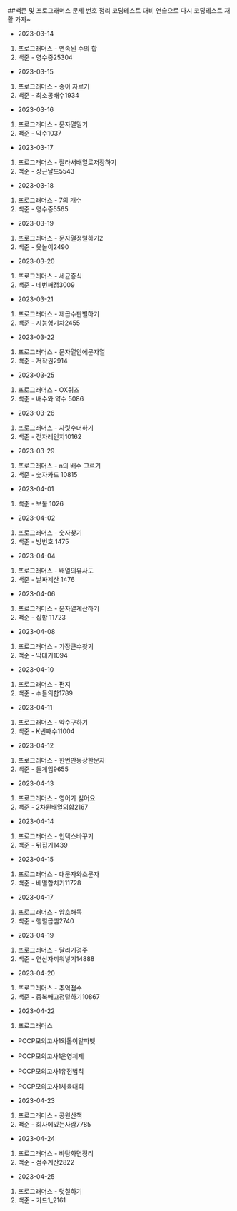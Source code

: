 ##백준 및 프로그래머스 문제 번호 정리
코딩테스트 대비 연습으로 다시 코딩테스트 재활 가자~

- 2023-03-14
1. 프로그래머스 - 연속된 수의 합
2. 백준 - 영수증25304

- 2023-03-15
1. 프로그래머스 - 종이 자르기
2. 백준 - 최소공배수1934

- 2023-03-16
1. 프로그래머스 - 문자열밀기
2. 백준 - 약수1037

- 2023-03-17
1. 프로그래머스 - 잘라서배열로저장하기
2. 백준 - 상근날드5543

- 2023-03-18
1. 프로그래머스 - 7의 개수
2. 백준 - 영수증5565

- 2023-03-19
1. 프로그래머스 - 문자열정렬하기2
2. 백준 - 윷놀이2490

- 2023-03-20
1. 프로그래머스 - 세균증식
2. 백준 - 네번째점3009

- 2023-03-21
1. 프로그래머스 - 제곱수판별하기
2. 백준 - 지능형기차2455

- 2023-03-22
1. 프로그래머스 - 문자열안에문자열
2. 백준 - 저작권2914

- 2023-03-25
1. 프로그래머스 - OX퀴즈
2. 백준 - 배수와 약수 5086

- 2023-03-26
1. 프로그래머스 - 자릿수더하기
2. 백준 - 전자레인지10162

- 2023-03-29
1. 프로그래머스 - n의 배수 고르기
2. 백준 - 숫자카드 10815

- 2023-04-01
1. 백준 - 보물 1026

- 2023-04-02
1. 프로그래머스 - 숫자찾기
2. 백준 - 방번호 1475

- 2023-04-04
1. 프로그래머스 - 배열의유사도
2. 백준 - 날짜계산 1476

- 2023-04-06
1. 프로그래머스 - 문자열계산하기
2. 백준 - 집합 11723

- 2023-04-08
1. 프로그래머스 - 가장큰수찾기
2. 백준 - 막대기1094

- 2023-04-10
1. 프로그래머스 - 편지
2. 백준 - 수들의합1789

- 2023-04-11
1. 프로그래머스 - 약수구하기
2. 백준 - K번째수11004

- 2023-04-12
1. 프로그래머스 - 한번만등장한문자
2. 백준 - 돌게임9655

- 2023-04-13
1. 프로그래머스 - 영어가 싫어요
2. 백준 - 2차원배열의합2167

- 2023-04-14
1. 프로그래머스 - 인덱스바꾸기
2. 백준 - 뒤집기1439

- 2023-04-15
1. 프로그래머스 - 대문자와소문자
2. 백준 - 배열합치기11728

- 2023-04-17
1. 프로그래머스 - 암호해독
2. 백준 - 행렬곱셈2740

- 2023-04-19
1. 프로그래머스 - 달리기경주
2. 백준 - 연산자끼워넣기14888

- 2023-04-20
1. 프로그래머스 - 추억점수
2. 백준 - 중복빼고정렬하기10867

- 2023-04-22
1. 프로그래머스 
 - PCCP모의고사1외톨이알파벳
 - PCCP모의고사1운영체제
 - PCCP모의고사1유전법칙
 - PCCP모의고사1체육대회

 - 2023-04-23
1. 프로그래머스 - 공원산책
2. 백준 - 회사에있는사람7785

 - 2023-04-24
1. 프로그래머스 - 바탕화면정리
2. 백준 - 점수계산2822

 - 2023-04-25
1. 프로그래머스 - 덧칠하기
2. 백준 - 카드1_2161